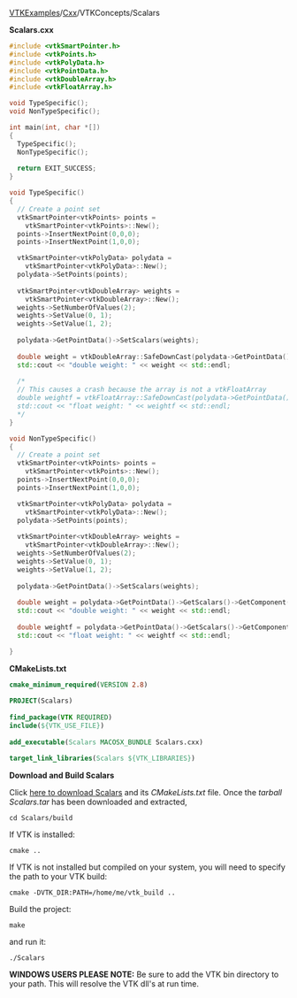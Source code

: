 [VTKExamples](/home/)/[Cxx](/Cxx)/VTKConcepts/Scalars

**Scalars.cxx**
```c++
#include <vtkSmartPointer.h>
#include <vtkPoints.h>
#include <vtkPolyData.h>
#include <vtkPointData.h>
#include <vtkDoubleArray.h>
#include <vtkFloatArray.h>

void TypeSpecific();
void NonTypeSpecific();

int main(int, char *[])
{
  TypeSpecific();
  NonTypeSpecific();
  
  return EXIT_SUCCESS;
}

void TypeSpecific()
{
  // Create a point set
  vtkSmartPointer<vtkPoints> points =
    vtkSmartPointer<vtkPoints>::New();
  points->InsertNextPoint(0,0,0);
  points->InsertNextPoint(1,0,0);

  vtkSmartPointer<vtkPolyData> polydata =
    vtkSmartPointer<vtkPolyData>::New();
  polydata->SetPoints(points);
  
  vtkSmartPointer<vtkDoubleArray> weights =
    vtkSmartPointer<vtkDoubleArray>::New();
  weights->SetNumberOfValues(2);
  weights->SetValue(0, 1);
  weights->SetValue(1, 2);
  
  polydata->GetPointData()->SetScalars(weights);
  
  double weight = vtkDoubleArray::SafeDownCast(polydata->GetPointData()->GetScalars())->GetValue(0);
  std::cout << "double weight: " << weight << std::endl;
  
  /*
  // This causes a crash because the array is not a vtkFloatArray
  double weightf = vtkFloatArray::SafeDownCast(polydata->GetPointData()->GetScalars())->GetValue(0);
  std::cout << "float weight: " << weightf << std::endl;
  */
}

void NonTypeSpecific()
{
  // Create a point set
  vtkSmartPointer<vtkPoints> points =
    vtkSmartPointer<vtkPoints>::New();
  points->InsertNextPoint(0,0,0);
  points->InsertNextPoint(1,0,0);

  vtkSmartPointer<vtkPolyData> polydata =
    vtkSmartPointer<vtkPolyData>::New();
  polydata->SetPoints(points);
  
  vtkSmartPointer<vtkDoubleArray> weights =
    vtkSmartPointer<vtkDoubleArray>::New();
  weights->SetNumberOfValues(2);
  weights->SetValue(0, 1);
  weights->SetValue(1, 2);
  
  polydata->GetPointData()->SetScalars(weights);
  
  double weight = polydata->GetPointData()->GetScalars()->GetComponent(0,0);
  std::cout << "double weight: " << weight << std::endl;
  
  double weightf = polydata->GetPointData()->GetScalars()->GetComponent(0,0);
  std::cout << "float weight: " << weightf << std::endl;

}
```
**CMakeLists.txt**
```cmake
cmake_minimum_required(VERSION 2.8)
 
PROJECT(Scalars)
 
find_package(VTK REQUIRED)
include(${VTK_USE_FILE})
 
add_executable(Scalars MACOSX_BUNDLE Scalars.cxx)
 
target_link_libraries(Scalars ${VTK_LIBRARIES})
```

**Download and Build Scalars**

Click [here to download Scalars](https://github.com/lorensen/VTKWikiExamplesTarballs/raw/master/Scalars.tar) and its *CMakeLists.txt* file.
Once the *tarball Scalars.tar* has been downloaded and extracted,
```
cd Scalars/build 
```
If VTK is installed:
```
cmake ..
```
If VTK is not installed but compiled on your system, you will need to specify the path to your VTK build:
```
cmake -DVTK_DIR:PATH=/home/me/vtk_build ..
```
Build the project:
```
make
```
and run it:
```
./Scalars
```
**WINDOWS USERS PLEASE NOTE:** Be sure to add the VTK bin directory to your path. This will resolve the VTK dll's at run time.


